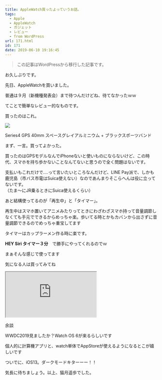 ```yaml
---
title: AppleWatch買ったよっていうお話。
tags:
  - Apple
  - AppleWatch
  - ガジェット
  - レビュー
  - from WordPress
url: 171.html
id: 171
date: 2019-06-10 19:16:45
---
```

> この記事はWordPressから移行した記事です。

お久しぶりです。

先日、AppleWatchを買いました。

普通は９月（新機種発表会）まで待つんだけどね、待てなかったｗｗ

てことで簡単なレビュー的なものです。

<!-- more -->

買ったのはこれ。

![](https://nekozukime.files.wordpress.com/2019/06/image.png)

Series4 GPS 40mm スペースグレイアルミニウム + ブラックスポーツバンド

まず、一言。買ってよかった。

買ったのはGPSモデルなんでiPhoneないと使いものにならないけど、この時代、スマホを持ち歩かないことなんてないと思うので全く問題はないです。

支払いもこれだけで....って言いたいところなんだけど、LINE Pay派で、しかも鹿児島（市バス市電はSuica使えない）なのであんまりそこらへんは役に立ってないです。  
（たま～にJR乗るときにSuica使えるくらい）

あと結構使ってるのが「再生中」と「タイマー」。

再生中はスマホ置いてアニメみたりってときにわざわざスマホ持って音量調節しなくても手元でできるからめっちゃ楽。歩いてる時とかもカバンから出さずに音量調節できるのでめっちゃ重宝してます

タイマーはカップラーメン作る時に楽です。

**HEY Siri タイマー３分**　で勝手にやってくれるのでｗ

まぁそんな感じで使ってます

気になる人は買ってみてね  

<iframe 
  class="blogcard"
  src="https://hatenablog-parts.com/embed?url=https://www.apple.com/jp/watch/">
</iframe>

余談

WWDC2019見ましたか？Watch OS 6が来るらしいです

個人的に計算機アプリと、watch単体でAppStoreが使えるようになるとこが嬉しいです

ついでに、iOS13。ダークモードキターーー！！

気長に待ちましょう。以上、猫月遥歩でした。